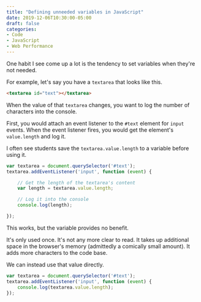 ```yaml
---
title: "Defining unneeded variables in JavaScript"
date: 2019-12-06T10:30:00-05:00
draft: false
categories:
- Code
- JavaScript
- Web Performance
---
```


One habit I see come up a lot is the tendency to set variables when they're not needed.

For example, let's say you have a `textarea` that looks like this.

```html
<textarea id="text"></textarea>
```

When the value of that `textarea` changes, you want to log the number of characters into the console.

First, you would attach an event listener to the `#text` element for `input` events. When the event listener fires, you would get the element's `value.length` and log it.

I often see students save the `textarea.value.length` to a variable before using it.

```js
var textarea = document.querySelector('#text');
textarea.addEventListener('input', function (event) {

	// Get the length of the textarea's content
	var length = textarea.value.length;

	// Log it into the console
	console.log(length);

});
```

This works, but the variable provides no benefit.

It's only used once. It's not any more clear to read. It takes up additional space in the browser's memory (admittedly a comically small amount). It adds more characters to the code base.

We can instead use that value directly.

```js
var textarea = document.querySelector('#text');
textarea.addEventListener('input', function (event) {
	console.log(textarea.value.length);
});
```